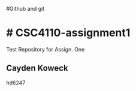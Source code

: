 #Github and git
<h1># CSC4110-assignment1</h1>
Test Repository for Assign. One

<h2>Cayden Koweck</h2>
hd6247
